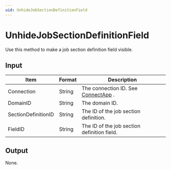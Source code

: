 ```yaml
---
uid: UnhideJobSectionDefinitionField
---
```


# UnhideJobSectionDefinitionField

Use this method to make a job section definition field visible.

## Input

| Item                | Format | Description                                                                      |
|---------------------|--------|----------------------------------------------------------------------------------|
| Connection          | String | The connection ID. See [ConnectApp](xref:ConnectApp) . |
| DomainID            | String | The domain ID.                                                                   |
| SectionDefinitionID | String | The ID of the job section definition.                                            |
| FieldID             | String | The ID of the job section definition field.                                      |

## Output

None.


